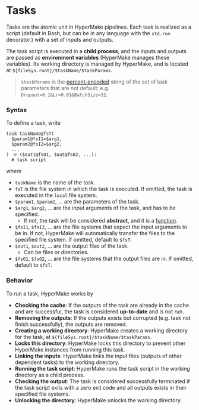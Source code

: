 # Tasks

Tasks are the atomic unit in HyperMake pipelines. Each task is realized as a script (default in Bash, but can be in any language with the `std.run` decorator.) with a set of inputs and outputs. 

The task script is executed in a **child process**, and the inputs and outputs are passed as **environment variables** (HyperMake manages these variables). Its working directory is managed by HyperMake, and is located at `${fileSys.root}/$taskName/$taskParams`.

> `$taskParams` is the [percent-encoded](https://en.wikipedia.org/wiki/Percent-encoding) string of the set of task parameters that are not default:
  e.g. `Dropout=0.1&Lr=0.01&BatchSize=32`.

### Syntax
To define a task, write
```shell
task taskName@fsT(
  $param1@fsI1=$arg1, 
  $param2@fsI2=$arg2, 
  ...
) -> ($out1@fsO1, $out@fsO2, ...):
  # task script
```
where 
 - `taskName` is the name of the task.
 - `fsT` is the file system in which the task is executed. If omitted, the task is executed in the `local` file system.
 - `$param1`, `$param2`, ... are the parameters of the task.
 - `$arg1`, `$arg2`, ... are the input arguments of the task, and has to be specified.
    - If not, the task will be considered **abstract**, and it is a [function](./function.md).
 - `$fsI1`, `$fsI2`, ... are the file systems that expect the input arguments to be in. If not, HyperMake will automatically transfer the files to the specified file system. If omitted, default to `$fsT`.
 - `$out1`, `$out2`, ... are the output files of the task.
    - Can be files or directories.
 - `$fsO1`, `$fsO2`, ... are the file systems that the output files are in. If omitted, default to `$fsT`.

### Behavior
To run a task, HyperMake works by
 - **Checking the cache**: If the outputs of the task are already in the cache and are successful, the task is considered **up-to-date** and is not run.
 - **Removing the outputs**: If the outputs exists but corrupted (e.g. task not finish successfully), the outputs are removed.
 - **Creating a working directory**: HyperMake creates a working directory for the task, at `${fileSys.root}/$taskName/$taskParams`.
 - **Locks this directory**: HyperMake locks this directory to prevent other HyperMake instances from running this task.
 - **Linking the inputs**: HyperMake links the input files (outputs of other dependent tasks) to the working directory.
 - **Running the task script**: HyperMake runs the task script in the working directory as a child process.
 - **Checking the output**: The task is considered successfully terminated if the task script exits with a zero exit code and all outputs exists in their specified file systems.
 - **Unlocking the directory**: HyperMake unlocks the working directory.